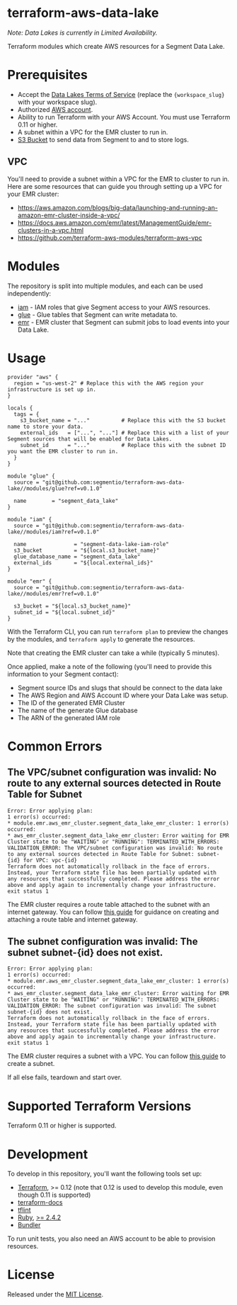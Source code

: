 # terraform-aws-data-lake

_Note: Data Lakes is currently in Limited Availability._

Terraform modules which create AWS resources for a Segment Data Lake.

# Prerequisites

* Accept the [Data Lakes Terms of Service](https://app.segment.com/{workspace_slug}/destinations/catalog?category=DataLakes) (replace the `{workspace_slug}` with your workspace slug).
* Authorized [AWS account](https://aws.amazon.com/account/).
* Ability to run Terraform with your AWS Account. You must use Terraform 0.11 or higher.
* A subnet within a VPC for the EMR cluster to run in.
* [S3 Bucket](https://github.com/terraform-aws-modules/terraform-aws-s3-bucket) to send data from Segment to and to store logs.

## VPC

You'll need to provide a subnet within a VPC for the EMR to cluster to run in. Here are some resources that can guide you through setting up a VPC for your EMR cluster:
* https://aws.amazon.com/blogs/big-data/launching-and-running-an-amazon-emr-cluster-inside-a-vpc/
* https://docs.aws.amazon.com/emr/latest/ManagementGuide/emr-clusters-in-a-vpc.html
* https://github.com/terraform-aws-modules/terraform-aws-vpc

# Modules

The repository is split into multiple modules, and each can be used independently: 
* [iam](/modules/iam) - IAM roles that give Segment access to your AWS resources.
* [glue](/modules/glue) - Glue tables that Segment can write metadata to.
* [emr](/modules/emr) - EMR cluster that Segment can submit jobs to load events into your Data Lake.

# Usage

```
provider "aws" {
  region = "us-west-2" # Replace this with the AWS region your infrastructure is set up in.
}

locals {
  tags = {
    s3_bucket_name = "..."          # Replace this with the S3 bucket name to store your data.
    external_ids   = ["...", "..."] # Replace this with a list of your Segment sources that will be enabled for Data Lakes.
    subnet_id      = "..."          # Replace this with the subnet ID you want the EMR cluster to run in.
  }
}

module "glue" {
  source = "git@github.com:segmentio/terraform-aws-data-lake//modules/glue?ref=v0.1.0"

  name        = "segment_data_lake"
}

module "iam" {
  source = "git@github.com:segmentio/terraform-aws-data-lake//modules/iam?ref=v0.1.0"

  name               = "segment-data-lake-iam-role"
  s3_bucket          = "${local.s3_bucket_name}"
  glue_database_name = "segment_data_lake"
  external_ids       = "${local.external_ids}"
}

module "emr" {
  source = "git@github.com:segmentio/terraform-aws-data-lake//modules/emr?ref=v0.1.0"

  s3_bucket = "${local.s3_bucket_name}"
  subnet_id = "${local.subnet_id}"
}
```

With the Terraform CLI, you can run `terraform plan` to preview the changes by the modules, and `terraform apply` to generate the resources.

Note that creating the EMR cluster can take a while (typically 5 minutes).

Once applied, make a note of the following (you'll need to provide this information to your Segment contact):
* Segment source IDs and slugs that should be connect to the data lake
* The AWS Region and AWS Account ID where your Data Lake was setup.
* The ID of the generated EMR Cluster
* The name of the generate Glue database
* The ARN of the generated IAM role

# Common Errors

## The VPC/subnet configuration was invalid: No route to any external sources detected in Route Table for Subnet

```
Error: Error applying plan:
1 error(s) occurred:
* module.emr.aws_emr_cluster.segment_data_lake_emr_cluster: 1 error(s) occurred:
* aws_emr_cluster.segment_data_lake_emr_cluster: Error waiting for EMR Cluster state to be "WAITING" or "RUNNING": TERMINATED_WITH_ERRORS: VALIDATION_ERROR: The VPC/subnet configuration was invalid: No route to any external sources detected in Route Table for Subnet: subnet-{id} for VPC: vpc-{id}
Terraform does not automatically rollback in the face of errors.
Instead, your Terraform state file has been partially updated with
any resources that successfully completed. Please address the error
above and apply again to incrementally change your infrastructure.
exit status 1
```

The EMR cluster requires a route table attached to the subnet with an internet gateway. You can follow [this guide](https://aws.amazon.com/blogs/big-data/launching-and-running-an-amazon-emr-cluster-inside-a-vpc/) for guidance on creating and attaching a route table and internet gateway.

## The subnet configuration was invalid: The subnet subnet-{id} does not exist.

```
Error: Error applying plan:
1 error(s) occurred:
* module.emr.aws_emr_cluster.segment_data_lake_emr_cluster: 1 error(s) occurred:
* aws_emr_cluster.segment_data_lake_emr_cluster: Error waiting for EMR Cluster state to be "WAITING" or "RUNNING": TERMINATED_WITH_ERRORS: VALIDATION_ERROR: The subnet configuration was invalid: The subnet subnet-{id} does not exist.
Terraform does not automatically rollback in the face of errors.
Instead, your Terraform state file has been partially updated with
any resources that successfully completed. Please address the error
above and apply again to incrementally change your infrastructure.
exit status 1
```

The EMR cluster requires a subnet with a VPC. You can follow [this guide](https://aws.amazon.com/blogs/big-data/launching-and-running-an-amazon-emr-cluster-inside-a-vpc/) to create a subnet.

If all else fails, teardown and start over.

# Supported Terraform Versions

Terraform 0.11 or higher is supported.

# Development

To develop in this repository, you'll want the following tools set up:

* [Terraform](https://www.terraform.io/downloads.html), >= 0.12 (note that 0.12 is used to develop this module, even though 0.11 is supported)
* [terraform-docs](https://github.com/segmentio/terraform-docs)
* [tflint](https://github.com/terraform-linters/tflint)
* [Ruby](https://www.ruby-lang.org/en/documentation/installation/), [>= 2.4.2](https://rvm.io)
* [Bundler](https://bundler.io)

To run unit tests, you also need an AWS account to be able to provision resources.

# License

Released under the [MIT License](https://opensource.org/licenses/MIT).
